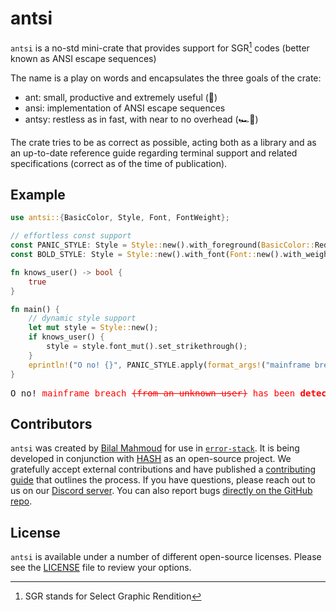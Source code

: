 [license]: https://github.com/hashintel/hash/blob/main/libs/deer/LICENSE.md

# antsi

`antsi` is a no-std mini-crate that provides support for SGR[^1] codes (better known as ANSI escape sequences)

The name is a play on words and encapsulates the three goals of the crate:

- ant: small, productive and extremely useful (🐜)
- ansi: implementation of ANSI escape sequences
- antsy: restless as in fast, with near to no overhead (🏎️💨)

The crate tries to be as correct as possible, acting both as a library and as an up-to-date reference guide regarding terminal support and related specifications (correct as of the time of publication).

## Example

```rust
use antsi::{BasicColor, Style, Font, FontWeight};

// effortless const support
const PANIC_STYLE: Style = Style::new().with_foreground(BasicColor::Red.bright().into());
const BOLD_STYLE: Style = Style::new().with_font(Font::new().with_weight(FontWeight::Bold));

fn knows_user() -> bool {
    true
}

fn main() {
    // dynamic style support
    let mut style = Style::new();
    if knows_user() {
        style = style.font_mut().set_strikethrough();
    }
    eprintln!("O no! {}", PANIC_STYLE.apply(format_args!("mainframe breach {} has been {}", style.apply("(from an unknown user)"), BOLD_STYLE.apply("detected"))))
}
```

<pre>
O no! <span style="color: red;">mainframe breach <s>(from an unknown user)</s> has been <strong>detected</strong></span>
</pre>

## Contributors

`antsi` was created by [Bilal Mahmoud](https://github.com/indietyp) for use in [`error-stack`](https://github.com/hashintel/hash/tree/main/libs/error-stack). It is being developed in conjunction with [HASH](https://hash.dev/) as an open-source project. We gratefully accept external contributions and have published a [contributing guide](https://github.com/hashintel/hash/blob/main/.github/CONTRIBUTING.md) that outlines the process. If you have questions, please reach out to us on our [Discord server](https://hash.ai/discord?utm_medium=organic&utm_source=github_readme_hash-repo_libs-antsi-readme). You can also report bugs [directly on the GitHub repo](https://github.com/hashintel/hash/issues/new?assignees=Alfred-Mountfield%2CTimDiekmann%2Cindietyp&labels=A-antsi%2CC-bug&template=bug-report-antsi.yml).

## License

`antsi` is available under a number of different open-source licenses. Please see the [LICENSE] file to review your options.

[^1]: SGR stands for Select Graphic Rendition
